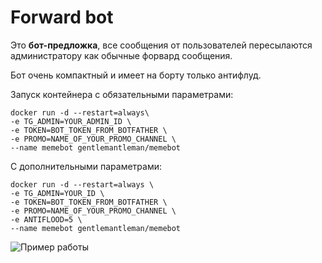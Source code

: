 # Forward bot

Это **бот-предложка**, все сообщения от пользователей пересылаются администратору как обычные форвард сообщения.

Бот очень компактный и имеет на борту только антифлуд.

Запуск контейнера c обязательными параметрами:

    docker run -d --restart=always\
    -e TG_ADMIN=YOUR_ADMIN_ID \
    -e TOKEN=BOT_TOKEN_FROM_BOTFATHER \
    -e PROMO=NAME_OF_YOUR_PROMO_CHANNEL \
    --name memebot gentlemantleman/memebot

С дополнительными параметрами:

    docker run -d --restart=always \
    -e TG_ADMIN=YOUR_ID \
    -e TOKEN=BOT_TOKEN_FROM_BOTFATHER \
    -e PROMO=NAME_OF_YOUR_PROMO_CHANNEL \
    -e ANTIFLOOD=5 \
    --name memebot gentlemantleman/memebot

![Пример работы](https://i.ibb.co/NsJ8nQn/bbb.png)
